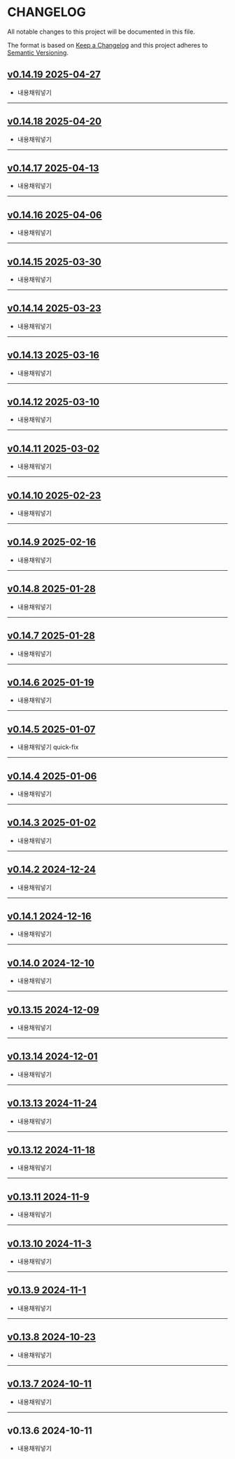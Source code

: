 # CHANGELOG

All notable changes to this project will be documented in this file.

The format is based on [Keep a Changelog](http://keepachangelog.com)
and this project adheres to [Semantic Versioning](http://semver.org).

## [v0.14.19 2025-04-27][v0.14.19]

- 내용채워넣기

---

## [v0.14.18 2025-04-20][v0.14.18]

- 내용채워넣기

---

## [v0.14.17 2025-04-13][v0.14.17]

- 내용채워넣기

---

## [v0.14.16 2025-04-06][v0.14.16]

- 내용채워넣기

---

## [v0.14.15 2025-03-30][v0.14.15]

- 내용채워넣기

---

## [v0.14.14 2025-03-23][v0.14.14]

- 내용채워넣기

---

## [v0.14.13 2025-03-16][v0.14.13]

- 내용채워넣기

---

## [v0.14.12 2025-03-10][v0.14.12]

- 내용채워넣기

---

## [v0.14.11 2025-03-02][v0.14.11]

- 내용채워넣기

---

## [v0.14.10 2025-02-23][v0.14.10]

- 내용채워넣기

---

## [v0.14.9 2025-02-16][v0.14.9]

- 내용채워넣기

---

## [v0.14.8 2025-01-28][v0.14.8]

- 내용채워넣기

---

## [v0.14.7 2025-01-28][v0.14.7]

- 내용채워넣기

---

## [v0.14.6 2025-01-19][v0.14.6]

- 내용채워넣기

---

## [v0.14.5 2025-01-07][v0.14.5]

- 내용채워넣기 quick-fix

---

## [v0.14.4 2025-01-06][v0.14.4]

- 내용채워넣기

---

## [v0.14.3 2025-01-02][v0.14.3]

- 내용채워넣기

---

## [v0.14.2 2024-12-24][v0.14.2]

- 내용채워넣기

---

## [v0.14.1 2024-12-16][v0.14.1]

- 내용채워넣기

---

## [v0.14.0 2024-12-10][v0.14.0]

- 내용채워넣기

---

## [v0.13.15 2024-12-09][v0.13.15]

- 내용채워넣기

---

## [v0.13.14 2024-12-01][v0.13.14]

- 내용채워넣기

---

## [v0.13.13 2024-11-24][v0.13.13]

- 내용채워넣기

---

## [v0.13.12 2024-11-18][v0.13.12]

- 내용채워넣기

---

## [v0.13.11 2024-11-9][v0.13.11]

- 내용채워넣기

---

## [v0.13.10 2024-11-3][v0.13.10]

- 내용채워넣기

---

## [v0.13.9 2024-11-1][v0.13.9]

- 내용채워넣기

---

## [v0.13.8 2024-10-23][v0.13.8]

- 내용채워넣기

---

## [v0.13.7 2024-10-11][v0.13.7]

- 내용채워넣기

---

## v0.13.6 2024-10-11

- 내용채워넣기

[v0.13.7]: https://github.com/chanhi2000/articles/compare/v0.13.6...v0.13.7
[v0.13.8]: https://github.com/chanhi2000/articles/compare/v0.13.7...v0.13.8
[v0.13.9]: https://github.com/chanhi2000/articles/compare/v0.13.8...v0.13.9
[v0.13.10]: https://github.com/chanhi2000/articles/compare/v0.13.9...v0.13.10
[v0.13.11]: https://github.com/chanhi2000/articles/compare/v0.13.10...v0.13.11
[v0.13.12]: https://github.com/chanhi2000/articles/compare/v0.13.11...v0.13.12
[v0.13.13]: https://github.com/chanhi2000/articles/compare/v0.13.12...v0.13.13
[v0.13.14]: https://github.com/chanhi2000/articles/compare/v0.13.13...v0.13.14
[v0.13.15]: https://github.com/chanhi2000/articles/compare/v0.13.14...v0.13.15
[v0.14.0]: https://github.com/chanhi2000/articles/compare/v0.13.15...v0.14.0
[v0.14.1]: https://github.com/chanhi2000/articles/compare/v0.14.0...v0.14.1
[v0.14.2]: https://github.com/chanhi2000/articles/compare/v0.14.1...v0.14.2
[v0.14.3]: https://github.com/chanhi2000/articles/compare/v0.14.2...v0.14.3
[v0.14.4]: https://github.com/chanhi2000/articles/compare/v0.14.3...v0.14.4
[v0.14.5]: https://github.com/chanhi2000/articles/compare/v0.14.4...v0.14.5
[v0.14.6]: https://github.com/chanhi2000/articles/compare/v0.14.5...v0.14.6
[v0.14.7]: https://github.com/chanhi2000/articles/compare/v0.14.6...v0.14.7
[v0.14.8]: https://github.com/chanhi2000/articles/compare/v0.14.7...v0.14.8
[v0.14.9]: https://github.com/chanhi2000/articles/compare/v0.14.8...v0.14.9
[v0.14.10]: https://github.com/chanhi2000/articles/compare/v0.14.9...v0.14.10
[v0.14.11]: https://github.com/chanhi2000/articles/compare/v0.14.10...v0.14.11
[v0.14.12]: https://github.com/chanhi2000/articles/compare/v0.14.11...v0.14.12
[v0.14.13]: https://github.com/chanhi2000/articles/compare/v0.14.12...v0.14.13
[v0.14.14]: https://github.com/chanhi2000/articles/compare/v0.14.13...v0.14.14
[v0.14.15]: https://github.com/chanhi2000/articles/compare/v0.14.14...v0.14.15
[v0.14.16]: https://github.com/chanhi2000/articles/compare/v0.14.15...v0.14.16
[v0.14.17]: https://github.com/chanhi2000/articles/compare/v0.14.16...v0.14.17
[v0.14.18]: https://github.com/chanhi2000/articles/compare/v0.14.17...v0.14.18
[v0.14.19]: https://github.com/chanhi2000/articles/compare/v0.14.18...v0.14.19